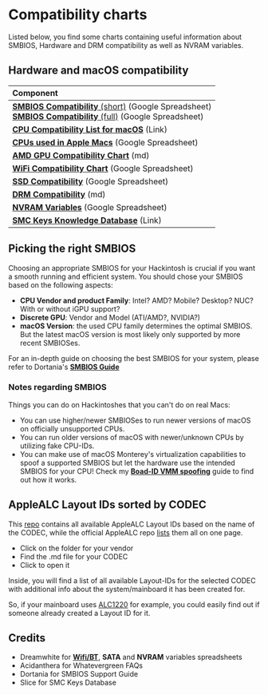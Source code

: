 # Compatibility charts
Listed below, you find some charts containing useful information about SMBIOS, Hardware and DRM compatibility as well as NVRAM variables.

## Hardware and macOS compatibility

| Component |
|:-----------|
|[**SMBIOS Compatibility** (short)](https://docs.google.com/spreadsheets/d/1DSxP1xmPTCv-fS1ihM6EDfTjIKIUypwW17Fss-o343U/edit?usp=sharing) (Google Spreadsheet)</br> [**SMBIOS Compatibility** (full)](https://docs.google.com/spreadsheets/d/1_TNfBpDFt4Q5JWGxLN1r3DWm0UVMooB6SiscN6vt6-E/edit?usp=sharing) (Google Spreadsheet)
|[**CPU Compatibility List for macOS**](https://elitemacx86.com/threads/cpu-compatibility-list-for-macos-intel-amd.863/) (Link)
|[**CPUs used in Apple Macs**](https://docs.google.com/spreadsheets/d/1x09b5-DGh8ozNwN5ZjAi7TMnOp4TDm6DbmrKu86i_bQ/edit#gid=0) (Google Spreadsheet)
|[**AMD GPU Compatibility Chart**](https://github.com/5T33Z0/OC-Little-Translated/blob/main/11_Graphics/GPU/AMD_GPU_Compatbility.md) (md)
| [**WiFi Compatibility Chart**](https://docs.google.com/spreadsheets/d/15gZttFfqgtE9ALhXSrLACh1wnjuevvTJim_vc33kuWI/edit?usp=sharing) (Google Spreadsheet)
|[**SSD Compatibility**](https://docs.google.com/spreadsheets/d/1B27_j9NDPU3cNlj2HKcrfpJKHkOf-Oi1DbuuQva2gT4/edit#gid=0) (Google Spreadsheet)
|[**DRM Compatibility**](https://github.com/acidanthera/WhateverGreen/blob/master/Manual/FAQ.Chart.md) (md)
|[**NVRAM Variables**](https://docs.google.com/spreadsheets/d/1HTCBwfOBkXsHiK7os3b2CUc6k68axdJYdGl-TyXqLu0/edit#gid=0) (Google Spreadsheet)
|[**SMC Keys Knowledge Database**](https://www.insanelymac.com/forum/topic/328814-smc-keys-knowledge-database/) (Link)

## Picking the right SMBIOS
Choosing an appropriate SMBIOS for your Hackintosh is crucial if you want a smooth running and efficient system. You should chose your SMBIOS based on the following aspects:

- **CPU Vendor and product Family**: Intel? AMD? Mobile? Desktop? NUC? With or without iGPU support?
- **Discrete GPU**: Vendor and Model (ATI/AMD?, NVIDIA?)
- **macOS Version**: the used CPU family determines the optimal SMBIOS. But the latest macOS version is most likely only supported by more recent SMBIOSes.

For an in-depth guide on choosing the best SMBIOS for your system, please refer to Dortania's [**SMBIOS Guide**](https://dortania-github-io.thrrip.space/OpenCore-Install-Guide/extras/smbios-support.html#how-to-decide)

### Notes regarding SMBIOS
Things you can do on Hackintoshes that you can't do on real Macs:

- You can use higher/newer SMBIOSes to run newer versions of macOS on officially unsupported CPUs.
- You can run older versions of macOS with newer/unknown CPUs by utilizing fake CPU-IDs.
- You can make use of macOS Monterey's virtualization capabilities to spoof a supported SMBIOS but let the hardware use the intended SMBIOS for your CPU! Check my [**Boad-ID VMM spoofing**](https://github.com/5T33Z0/OC-Little-Translated/tree/main/09_Board-ID_VMM-Spoof) guide to find out how it works.

## AppleALC Layout IDs sorted by CODEC
This [repo](https://github.com/dreamwhite/ChonkyAppleALC-Build) contains all available AppleALC Layout IDs based on the name of the CODEC, while the official AppleALC repo [lists](https://github.com/acidanthera/AppleALC/wiki/Supported-codecs) them all on one page.

- Click on the folder for your vendor
- Find the .md file for your CODEC 
- Click to open it

Inside, you will find a list of all available Layout-IDs for the selected CODEC with additional info about the system/mainboard it has been created for.

So, if your mainboard uses [ALC1220](https://github.com/dreamwhite/ChonkyAppleALC-Build/blob/master/Realtek/ALC1220.md) for example, you could easily find out if someone already created a Layout ID for it.

## Credits
- Dreamwhite for [**Wifi/BT**](https://docs.google.com/spreadsheets/d/1CNrDxBsmCbCTL_y9ZB7m3q3jHw5X2N8YaYb7IonQ3MI), **SATA** and **NVRAM** variables spreadsheets
- Acidanthera for Whatevergreen FAQs
- Dortania for SMBIOS Support Guide
- Slice for SMC Keys Database
